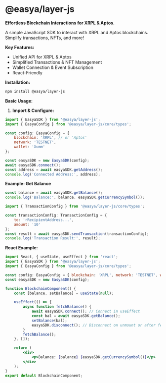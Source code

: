 # @easya/layer-js

**Effortless Blockchain Interactions for XRPL & Aptos.**

A simple JavaScript SDK to interact with XRPL and Aptos blockchains. Simplify transactions, NFTs, and more!


**Key Features:**

*   Unified API for XRPL & Aptos
*   Simplified Transactions & NFT Management
*   Wallet Connection & Event Subscription
*   React-Friendly


**Installation:**

```bash
npm install @easya/layer-js
```


**Basic Usage:**

1.  **Import & Configure:**

```javascript
import { EasyaSDK } from '@easya/layer-js';
import { EasyaConfig } from '@easya/layer-js/core/types';

const config: EasyaConfig = {
    blockchain: 'XRPL', // or 'Aptos'
    network: 'TESTNET',
    wallet: 'Xumm'
};

const easyaSDK = new EasyaSDK(config);
await easyaSDK.connect();
const address = await easyaSDK.getAddress();
console.log('Connected Address:', address);

```


**Example: Get Balance**

```javascript
const balance = await easyaSDK.getBalance();
console.log('Balance:', balance, easyaSDK.getCurrencySymbol());
```


```javascript
import { TransactionConfig } from '@easya/layer-js/core/types';

const transactionConfig: TransactionConfig = {
    to: 'rRecipientAddress...',
    amount: '10'
};
const result = await easyaSDK.sendTransaction(transactionConfig);
console.log('Transaction Result:', result);
```



**React Example:**


```jsx
import React, { useState, useEffect } from 'react';
import { EasyaSDK } from '@easya/layer-js';
import { EasyaConfig } from '@easya/layer-js/core/types';

const config: EasyaConfig = { blockchain: 'XRPL', network: 'TESTNET', wallet: 'Xumm' };
const easyaSDK = new EasyaSDK(config);

function BlockchainComponent() {
    const [balance, setBalance] = useState(null);

    useEffect(() => {
        async function fetchBalance() {
            await easyaSDK.connect(); // Connect in useEffect
            const bal = await easyaSDK.getBalance();
            setBalance(bal);
            easyaSDK.disconnect(); // Disconnect on unmount or after fetching
        }
        fetchBalance();
    }, []);

    return (
        <div>
            <p>Balance: {balance} {easyaSDK.getCurrencySymbol()}</p>
        </div>
    );
}
export default BlockchainComponent;
```